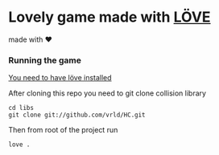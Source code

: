 # Lovely game made with [LÖVE](https://love2d.org/wiki/Main_Page)
made with ❤️

### Running the game
[You need to have löve installed](https://love2d.org/wiki/Getting_Started)

After cloning this repo you need to git clone collision library
```
cd libs
git clone git://github.com/vrld/HC.git
```

Then from root of the project run 
```
love .
```
